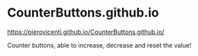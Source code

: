 # CounterButtons.github.io
https://pierovicenti.github.io/CounterButtons.github.io/

Counter buttons, able to increase, decrease and reset the value!
